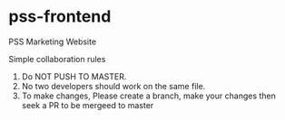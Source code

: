 # pss-frontend

PSS Marketing Website

Simple collaboration rules
1. Do NOT PUSH TO MASTER.
2. No two developers should work on the same file.
3. To make changes, Please create a branch, make your changes then seek a PR to be mergeed to master